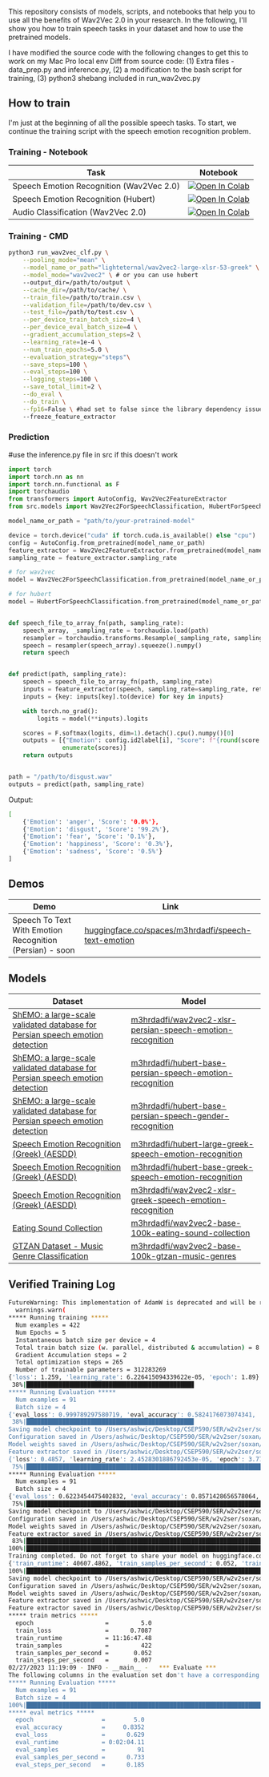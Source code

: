 


This repository consists of models, scripts, and notebooks that help you to use all the benefits of Wav2Vec 2.0 in your
research. In the following, I'll show you how to train speech tasks in your dataset and how to use the pretrained
models.

I have modified the source code with the following changes to get this to work on my Mac Pro local env
Diff from source code:
(1) Extra files - data_prep.py and inference.py, (2) a modification to the bash script for training,
(3) python3 shebang included in run_wav2vec.py 

## How to train

I'm just at the beginning of all the possible speech tasks. To start, we continue the training script with the speech
emotion recognition problem.

### Training - Notebook

| Task                                     | Notebook                                                                                                                                                                                                            |
|------------------------------------------|---------------------------------------------------------------------------------------------------------------------------------------------------------------------------------------------------------------------|
| Speech Emotion Recognition (Wav2Vec 2.0) | [![Open In Colab](https://colab.research.google.com/assets/colab-badge.svg)](https://colab.research.google.com/github/m3hrdadfi/soxan/blob/main/notebooks/Emotion_recognition_in_Greek_speech_using_Wav2Vec2.ipynb) |
| Speech Emotion Recognition (Hubert)      | [![Open In Colab](https://colab.research.google.com/assets/colab-badge.svg)](https://colab.research.google.com/github/m3hrdadfi/soxan/blob/main/notebooks/Emotion_recognition_in_Greek_speech_using_HuBERT.ipynb)   |
| Audio Classification (Wav2Vec 2.0)       | [![Open In Colab](https://colab.research.google.com/assets/colab-badge.svg)](https://colab.research.google.com/github/m3hrdadfi/soxan/blob/main/notebooks/Eating_Sound_Collection_using_Wav2Vec2.ipynb)             |

### Training - CMD

```bash
python3 run_wav2vec_clf.py \
    --pooling_mode="mean" \
    --model_name_or_path="lighteternal/wav2vec2-large-xlsr-53-greek" \
    --model_mode="wav2vec2" \ # or you can use hubert
    --output_dir=/path/to/output \
    --cache_dir=/path/to/cache/ \
    --train_file=/path/to/train.csv \
    --validation_file=/path/to/dev.csv \
    --test_file=/path/to/test.csv \
    --per_device_train_batch_size=4 \
    --per_device_eval_batch_size=4 \
    --gradient_accumulation_steps=2 \
    --learning_rate=1e-4 \
    --num_train_epochs=5.0 \
    --evaluation_strategy="steps"\
    --save_steps=100 \
    --eval_steps=100 \
    --logging_steps=100 \
    --save_total_limit=2 \
    --do_eval \
    --do_train \
    --fp16=False \ #had set to false since the library dependency issue could not be resolved
    --freeze_feature_extractor
```

### Prediction
#use the inference.py file in src if this doesn't work
```python
import torch
import torch.nn as nn
import torch.nn.functional as F
import torchaudio
from transformers import AutoConfig, Wav2Vec2FeatureExtractor
from src.models import Wav2Vec2ForSpeechClassification, HubertForSpeechClassification

model_name_or_path = "path/to/your-pretrained-model"

device = torch.device("cuda" if torch.cuda.is_available() else "cpu")
config = AutoConfig.from_pretrained(model_name_or_path)
feature_extractor = Wav2Vec2FeatureExtractor.from_pretrained(model_name_or_path)
sampling_rate = feature_extractor.sampling_rate

# for wav2vec
model = Wav2Vec2ForSpeechClassification.from_pretrained(model_name_or_path).to(device)

# for hubert
model = HubertForSpeechClassification.from_pretrained(model_name_or_path).to(device)


def speech_file_to_array_fn(path, sampling_rate):
    speech_array, _sampling_rate = torchaudio.load(path)
    resampler = torchaudio.transforms.Resample(_sampling_rate, sampling_rate)
    speech = resampler(speech_array).squeeze().numpy()
    return speech


def predict(path, sampling_rate):
    speech = speech_file_to_array_fn(path, sampling_rate)
    inputs = feature_extractor(speech, sampling_rate=sampling_rate, return_tensors="pt", padding=True)
    inputs = {key: inputs[key].to(device) for key in inputs}

    with torch.no_grad():
        logits = model(**inputs).logits

    scores = F.softmax(logits, dim=1).detach().cpu().numpy()[0]
    outputs = [{"Emotion": config.id2label[i], "Score": f"{round(score * 100, 3):.1f}%"} for i, score in
               enumerate(scores)]
    return outputs


path = "/path/to/disgust.wav"
outputs = predict(path, sampling_rate)    
```

Output:

```bash
[
    {'Emotion': 'anger', 'Score': '0.0%'},
    {'Emotion': 'disgust', 'Score': '99.2%'},
    {'Emotion': 'fear', 'Score': '0.1%'},
    {'Emotion': 'happiness', 'Score': '0.3%'},
    {'Emotion': 'sadness', 'Score': '0.5%'}
]
```


## Demos

| Demo                                                     | Link                                                                                                               |
|----------------------------------------------------------|--------------------------------------------------------------------------------------------------------------------|
| Speech To Text With Emotion Recognition (Persian) - soon | [huggingface.co/spaces/m3hrdadfi/speech-text-emotion](https://huggingface.co/spaces/m3hrdadfi/speech-text-emotion) |


## Models

| Dataset                                                                                                                      | Model                                                                                                                                           |
|------------------------------------------------------------------------------------------------------------------------------|-------------------------------------------------------------------------------------------------------------------------------------------------|
| [ShEMO: a large-scale validated database for Persian speech emotion detection](https://github.com/mansourehk/ShEMO)          | [m3hrdadfi/wav2vec2-xlsr-persian-speech-emotion-recognition](https://huggingface.co/m3hrdadfi/wav2vec2-xlsr-persian-speech-emotion-recognition) |
| [ShEMO: a large-scale validated database for Persian speech emotion detection](https://github.com/mansourehk/ShEMO)          | [m3hrdadfi/hubert-base-persian-speech-emotion-recognition](https://huggingface.co/m3hrdadfi/hubert-base-persian-speech-emotion-recognition)     |
| [ShEMO: a large-scale validated database for Persian speech emotion detection](https://github.com/mansourehk/ShEMO)          | [m3hrdadfi/hubert-base-persian-speech-gender-recognition](https://huggingface.co/m3hrdadfi/hubert-base-persian-speech-gender-recognition)       |
| [Speech Emotion Recognition (Greek) (AESDD)](http://m3c.web.auth.gr/research/aesdd-speech-emotion-recognition/)              | [m3hrdadfi/hubert-large-greek-speech-emotion-recognition](https://huggingface.co/m3hrdadfi/hubert-large-greek-speech-emotion-recognition)       |
| [Speech Emotion Recognition (Greek) (AESDD)](http://m3c.web.auth.gr/research/aesdd-speech-emotion-recognition/)              | [m3hrdadfi/hubert-base-greek-speech-emotion-recognition](https://huggingface.co/m3hrdadfi/hubert-base-greek-speech-emotion-recognition)         |
| [Speech Emotion Recognition (Greek) (AESDD)](http://m3c.web.auth.gr/research/aesdd-speech-emotion-recognition/)              | [m3hrdadfi/wav2vec2-xlsr-greek-speech-emotion-recognition](https://huggingface.co/m3hrdadfi/wav2vec2-xlsr-greek-speech-emotion-recognition)     |
| [Eating Sound Collection](https://www.kaggle.com/mashijie/eating-sound-collection)                                           | [m3hrdadfi/wav2vec2-base-100k-eating-sound-collection](https://huggingface.co/m3hrdadfi/wav2vec2-base-100k-eating-sound-collection)             |
| [GTZAN Dataset - Music Genre Classification](https://www.kaggle.com/andradaolteanu/gtzan-dataset-music-genre-classification) | [m3hrdadfi/wav2vec2-base-100k-gtzan-music-genres](https://huggingface.co/m3hrdadfi/wav2vec2-base-100k-gtzan-music-genres)                       |


## Verified Training Log
```bash
FutureWarning: This implementation of AdamW is deprecated and will be removed in a future version. Use the PyTorch implementation torch.optim.AdamW instead, or set `no_deprecation_warning=True` to disable this warning
  warnings.warn(
***** Running training *****
  Num examples = 422
  Num Epochs = 5
  Instantaneous batch size per device = 4
  Total train batch size (w. parallel, distributed & accumulation) = 8
  Gradient Accumulation steps = 2
  Total optimization steps = 265
  Number of trainable parameters = 312283269
{'loss': 1.259, 'learning_rate': 6.226415094339622e-05, 'epoch': 1.89}
 38%|██████████████████████████████████████████████▊                                                                             | 100/265 [9:41:41<1:39:22, 36.14s/it]The following columns in the evaluation set don't have a corresponding argument in `Wav2Vec2ForSpeechClassification.forward` and have been ignored: emotion, path, name. If emotion, path, name are not expected by `Wav2Vec2ForSpeechClassification.forward`,  you can safely ignore this message.
***** Running Evaluation *****
  Num examples = 91
  Batch size = 4
{'eval_loss': 0.999789297580719, 'eval_accuracy': 0.5824176073074341, 'eval_runtime': 111.5244, 'eval_samples_per_second': 0.816, 'eval_steps_per_second': 0.206, 'epoch': 1.89}
 38%|██████████████████████████████████████████████▊                                                                             | 100/265 [9:43:32<1:39:22, 36.14s/it]
Saving model checkpoint to /Users/ashwic/Desktop/CSEP590/SER/w2v2ser/soxan/model_files/output/checkpoint-100
Configuration saved in /Users/ashwic/Desktop/CSEP590/SER/w2v2ser/soxan/model_files/output/checkpoint-100/config.json
Model weights saved in /Users/ashwic/Desktop/CSEP590/SER/w2v2ser/soxan/model_files/output/checkpoint-100/pytorch_model.bin
Feature extractor saved in /Users/ashwic/Desktop/CSEP590/SER/w2v2ser/soxan/model_files/output/checkpoint-100/preprocessor_config.json
{'loss': 0.4857, 'learning_rate': 2.4528301886792453e-05, 'epoch': 3.77}
 75%|██████████████████████████████████████████████████████████████████████████████████████████████▎                              | 200/265 [10:38:36<31:10, 28.78s/it]The following columns in the evaluation set don't have a corresponding argument in `Wav2Vec2ForSpeechClassification.forward` and have been ignored: emotion, path, name. If emotion, path, name are not expected by `Wav2Vec2ForSpeechClassification.forward`,  you can safely ignore this message.
***** Running Evaluation *****
  Num examples = 91
  Batch size = 4
{'eval_loss': 0.6223454475402832, 'eval_accuracy': 0.8571428656578064, 'eval_runtime': 107.8336, 'eval_samples_per_second': 0.844, 'eval_steps_per_second': 0.213, 'epoch': 3.77}
 75%|██████████████████████████████████████████████████████████████████████████████████████████████▎                              | 200/265 [10:40:24<31:10, 28.78s/it]
Saving model checkpoint to /Users/ashwic/Desktop/CSEP590/SER/w2v2ser/soxan/model_files/output/checkpoint-200
Configuration saved in /Users/ashwic/Desktop/CSEP590/SER/w2v2ser/soxan/model_files/output/checkpoint-200/config.json
Model weights saved in /Users/ashwic/Desktop/CSEP590/SER/w2v2ser/soxan/model_files/output/checkpoint-200/pytorch_model.bin
Feature extractor saved in /Users/ashwic/Desktop/CSEP590/SER/w2v2ser/soxan/model_files/output/checkpoint-200/preprocessor_config.json
 83%|███████████████████████████████████████████████████████████████████████████████████████████████████████▊                     | 220/265 [10:50:41<22:22, 29.82s/it]
100%|█████████████████████████████████████████████████████████████████████████████████████████████████████████████████████████████| 265/265 [11:16:47<00:00, 29.74s/it]
Training completed. Do not forget to share your model on huggingface.co/models =)
{'train_runtime': 40607.4862, 'train_samples_per_second': 0.052, 'train_steps_per_second': 0.007, 'train_loss': 0.7086862851988595, 'epoch': 5.0}
100%|████████████████████████████████████████████████████████████████████████████████████████████████████████████████████████████| 265/265 [11:16:47<00:00, 153.24s/it]
Saving model checkpoint to /Users/ashwic/Desktop/CSEP590/SER/w2v2ser/soxan/model_files/output/
Configuration saved in /Users/ashwic/Desktop/CSEP590/SER/w2v2ser/soxan/model_files/output/config.json
Model weights saved in /Users/ashwic/Desktop/CSEP590/SER/w2v2ser/soxan/model_files/output/pytorch_model.bin
Feature extractor saved in /Users/ashwic/Desktop/CSEP590/SER/w2v2ser/soxan/model_files/output/preprocessor_config.json
Feature extractor saved in /Users/ashwic/Desktop/CSEP590/SER/w2v2ser/soxan/model_files/output/preprocessor_config.json
***** train metrics *****
  epoch                    =         5.0
  train_loss               =      0.7087
  train_runtime            = 11:16:47.48
  train_samples            =         422
  train_samples_per_second =       0.052
  train_steps_per_second   =       0.007
02/27/2023 11:19:09 - INFO - __main__ -   *** Evaluate ***
The following columns in the evaluation set don't have a corresponding argument in `Wav2Vec2ForSpeechClassification.forward` and have been ignored: emotion, path, name. If emotion, path, name are not expected by `Wav2Vec2ForSpeechClassification.forward`,  you can safely ignore this message.
***** Running Evaluation *****
  Num examples = 91
  Batch size = 4
100%|██████████████████████████████████████████████████████████████████████████████████████████████████████████████████████████████████| 23/23 [01:58<00:00,  5.17s/it]
***** eval metrics *****
  epoch                   =        5.0
  eval_accuracy           =     0.8352
  eval_loss               =      0.629
  eval_runtime            = 0:02:04.11
  eval_samples            =         91
  eval_samples_per_second =      0.733
  eval_steps_per_second   =      0.185
```
